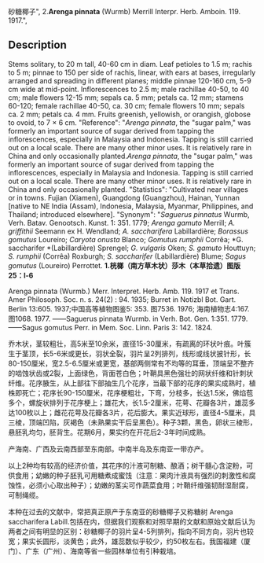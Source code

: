 砂糖椰子",
2.**Arenga pinnata** (Wurmb) Merrill Interpr. Herb. Amboin. 119. 1917.",

## Description
Stems solitary, to 20 m tall, 40-60 cm in diam. Leaf petioles to 1.5 m; rachis to 5 m; pinnae to 150 per side of rachis, linear, with ears at bases, irregularly arranged and spreading in different planes; middle pinnae 120-160 cm, 5-9 cm wide at mid-point. Inflorescences to 2.5 m; male rachillae 40-50, to 40 cm; male flowers 12-15 mm; sepals ca. 5 mm; petals ca. 12 mm; stamens 60-120; female rachillae 40-50, ca. 30 cm; female flowers 10 mm; sepals ca. 2 mm; petals ca. 4 mm. Fruits greenish, yellowish, or orangish, globose to ovoid, to 7 × 6 cm.
  "Reference": "*Arenga pinnata*, the \"sugar palm,\" was formerly an important source of sugar derived from tapping the inflorescences, especially in Malaysia and Indonesia. Tapping is still carried out on a local scale. There are many other minor uses. It is relatively rare in China and only occasionally planted.*Arenga pinnata*, the \"sugar palm,\" was formerly an important source of sugar derived from tapping the inflorescences, especially in Malaysia and Indonesia. Tapping is still carried out on a local scale. There are many other minor uses. It is relatively rare in China and only occasionally planted.
  "Statistics": "Cultivated near villages or in towns. Fujian (Xiamen), Guangdong (Guangzhou), Hainan, Yunnan [native to NE India (Assam), Indonesia, Malaysia, Myanmar, Philippines, and Thailand; introduced elsewhere].
  "Synonym": "*Saguerus pinnatus* Wurmb, Verh. Batav. Genootsch. Kunst. 1: 351. 1779; *Arenga gamuto* Merrill; *A. griffithii* Seemann ex H. Wendland; *A. saccharifera* Labillardière; *Borassus gomutus* Loureiro; *Caryota onusta* Blanco; *Gomutus rumphii* Corrêa; *G. saccharifer *(Labillardière) Sprengel; *G. vulgaris* Oken; *S. gamuto* Houttuyn; *S. rumphii* (Corrêa) Roxburgh; *S. saccharifer* (Labillardière) Blume; *Sagus gomutus* (Loureiro) Perrottet.
**1.桄榔（南方草木状）莎木（本草拾遗）图版25：l-6**

Arenga pinnata (Wurmb.) Merr. Interpret. Herb. Amb. 119. 1917 et Trans. Amer Philosoph. Soc. n. s. 24(2) : 94. 1935; Burret in Notizbl Bot. Gart. Berlin 13:605. 1937;中国高等植物图鉴5: 353. 图7536. 1976; 海南植物志4:167. 图1068. 1977. ——Saguerus pinnata Wurmb. in Verh. Bot. Gen. 1:351. 1779. ——Sagus gomutus Perr. in Mem. Soc. Linn. Paris 3: 142. 1824.

乔木状，茎较粗壮，高5米至10余米，直径15-30厘米，有疏离的环状叶痕。叶簇生于茎顶，长5-6米或更长，羽状全裂，羽片呈2列排列，线形或线状披针形，长80-150厘米，宽2.5-6.5厘米或更宽，基部两侧常有不均等的耳垂，顶端呈不整齐的啮蚀状齿或2裂，上面绿色，背面苍白色；叶鞘具黑色强壮的网状纤维和针刺状纤维。花序腋生，从上部往下部抽生几个花序，当最下部的花序的果实成熟时，植株即死亡；花序长90-150厘米，花序梗粗壮，下弯，分枝多，长达1.5米，佛焰苞多个，螺旋状排列于花序梗上；雄花大，长1.5-2厘米，花萼、花瓣各3片，雄蕊多达100枚以上；雌花花萼及花瓣各3片，花后膨大。果实近球形，直径4-5厘米，具三棱，顶端凹陷，灰褐色（未熟果实干后呈黑色）。种子3颗，黑色，卵状三棱形，　悬胚乳均匀，胚背生。花期6月，果实约在开花后2-3年时间成熟。

产海南、广西及云南西部至东南部。中南半岛及东南亚一带亦产。

以上2种均有较高的经济价值，其花序的汁液可制糖、酿酒；树干髓心含淀粉，可供食用；幼嫩的种子胚乳可用糖煮成蜜饯（注意：果肉汁液具有强烈的刺激性和腐蚀性，必须小心取出种子）；幼嫩的茎尖可作蔬菜食用；叶鞘纤维强韧耐湿耐腐，可制绳缆。

本种在过去的文献中，常把真正原产于东南亚的砂糖椰子又称糖树 Arenga saccharifera Labill.包括在内，但据我们观察和对照早期的文献和原始文献后认为两者之间有明显的区别：砂糖椰子的羽片呈4-5列排列，指向不同方向，羽片也较宽；果实长圆形，淡黄色；此外，雄蕊数似乎较少，约50枚左右。我国福建（厦门）、广东（广州）、海南等省一些园林单位有引种栽培。
